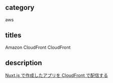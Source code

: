 ## category

aws

## titles

Amazon CloudFront
CloudFront

## description

<a href="https://qiita.com/kurosame/items/4aa07679239ca8ba66e3" target="_blank">Nuxt.js で作成したアプリを CloudFront で配信する</a>
